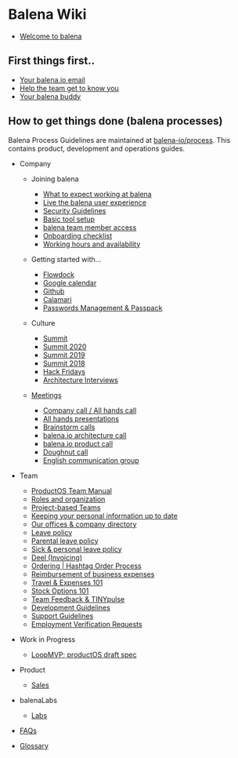 # Balena Wiki

- [Welcome to balena](https://github.com/balena-io/balena/wiki/Welcome-to-Balena)

## First things first.. 

- [Your balena.io email](https://github.com/balena-io/balena-io/wiki/Your-balena.io-email)
- [Help the team get to know you](https://github.com/balena-io/balena/wiki/Help-the-team-get-to-know-you)
- [Your balena buddy](https://github.com/balena-io/balena/wiki/Your-balena-buddy)


## How to get things done (balena processes)

Balena Process Guidelines are maintained at [balena-io/process](https://github.com/balena-io/process). This contains product, development and operations guides.

- Company
  - Joining balena
    - [What to expect working at balena](https://github.com/balena-io/balena/wiki/What-to-expect-working-at-balena)
    - [Live the balena user experience](https://github.com/balena-io/balena/wiki/Live-the-balena-user-experience)
    - [Security Guidelines](https://github.com/balena-io/balena/wiki/Security-guidelines)
    - [Basic tool setup](https://github.com/resin-io/hq/wiki/Basic-tool-setup)
    - [balena team member access](https://github.com/balena-io/balena/wiki/balena-team-member-access)
    - [Onboarding checklist](https://github.com/balena-io/balena/wiki/Onboarding-checklist)
    - [Working hours and availability](https://github.com/resin-io/hq/wiki/Working-hours-and-availability)
  
  - Getting started with...
    - [Flowdock](https://github.com/resin-io/hq/wiki/Flowdock)
    - [Google calendar](https://github.com/resin-io/hq/wiki/Google-calendar)
    - [Github](https://github.com/resin-io/hq/wiki/Github)
    - [Calamari](https://github.com/resin-io/hq/wiki/Calamari)
    - [Passwords Management & Passpack](https://github.com/balena-io/balena/wiki/passwords-management---Passpack)

  - Culture
      - [Summit](https://github.com/resin-io/hq/wiki/Summit)
      - [Summit 2020](https://github.com/balena-io/balena-io/wiki/Summit-2020)
      - [Summit 2019](https://github.com/balena-io/balena/wiki/Summit-2019-Keynotes)
      - [Summit 2018](https://github.com/balena-io/balena/wiki/Summit-2018-Keynotes)
      - [Hack Fridays](https://github.com/resin-io/hq/wiki/Hack-Fridays)
      - [Architecture Interviews](https://github.com/balena-io/balena-io/wiki/Architecture-Interviews)

  - [Meetings](https://github.com/resin-io/hq/wiki/Meetings)
    - [Company call / All hands call](https://github.com/balena-io/balena-io/wiki/All-hands-calls)
    - [All hands presentations](https://github.com/resin-io/hq/wiki/All-hands-presentations)
    - [Brainstorm calls](https://github.com/balena-io/balena-io/wiki/Brainstorm-calls)
    - [balena.io architecture call](https://github.com/resin-io/hq/wiki/Architecture-Calls)
    - [balena.io product call](https://github.com/resin-io/hq/wiki/Product-Calls)
    - [Doughnut call](https://github.com/balena-io/balena/wiki/Doughnut-Calls)
    - [English communication group](https://github.com/balena-io/balena-io/wiki/English-Communication-Group)


- Team
    - [ProductOS Team Manual](https://github.com/product-os/product-os#what-is-productos)
    - [Roles and organization](https://github.com/resin-io/hq/wiki/Roles-and-organization)
    - [Project-based Teams](https://github.com/resin-io/hq/wiki/Project-based-teams)
    - [Keeping your personal information up to date](https://github.com/balena-io/balena-io/wiki/Keeping-your-personal-information-up-to-date)
    - [Our offices & company directory](https://github.com/balena-io/balena-io/wiki/Our-offices-&-company-directory)
    - [Leave policy](https://github.com/balena-io/balena-io/wiki/Leave-Policy)
    - [Parental leave policy](https://github.com/balena-io/balena-io/wiki/Parental-Leave-Policy)
    - [Sick & personal leave policy](https://github.com/balena-io/balena-io/wiki/Sick-&-Personal-Leave-Policy)
    - [Deel (Invoicing)](https://github.com/balena-io/balena-io/wiki/Deel-(Invoicing))
    - [Ordering | Hashtag Order Process](https://github.com/balena-io/balena/wiki/Ordering-%7C-Hashtag-Order-Process)
    - [Reimbursement of business expenses](https://github.com/resin-io/hq/wiki/Reimbursement-of-business-expenses)
    - [Travel & Expenses 101](https://github.com/resin-io/hq/wiki/Travel-&-Expenses-101)
    - [Stock Options 101](https://github.com/resin-io/hq/wiki/Stock-options-information)
    - [Team Feedback & TINYpulse](https://github.com/resin-io/hq/wiki/Feedback)
    - [Development Guidelines](https://github.com/balena-io/balena/wiki/Development,-Support-and-Process-Guidelines)
    - [Support Guidelines](https://github.com/balena-io/process/tree/master/process/support)
    - [Employment Verification Requests](https://github.com/balena-io/balena-io/wiki/Employment-Verification-Requests)

- Work in Progress
    - [LoopMVP; productOS draft spec](https://docs.google.com/document/d/17_EnBWn_JKQzlAE98UiHp4cuy-l50Ist2_q-c24ojds/edit#heading=h.o9drtpe4wedm)

- Product
    - [Sales](https://github.com/resin-io/hq/wiki/Sales)

- balenaLabs
    - [Labs](https://github.com/balena-io/balena-io/wiki/balenaLabs)

- [FAQs](https://github.com/resin-io/hq/wiki/FAQ)

- [Glossary](https://docs.google.com/document/d/1GcHzn-Nxvnh4WWpspeVyJV9D8V890DLXZAOmwO7jB7c/edit)